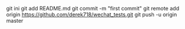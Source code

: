git ini
git add README.md
git commit -m "first commit"
git remote add origin https://github.com/derek718/wechat_tests.git
git push -u origin master
